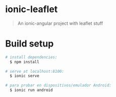 # ionic-leaflet
> An ionic-angular project with leaflet stuff

# Build setup
``` bash
# install dependencies:
  $ npm install
  
# serve at localhost:8100:
  $ ionic serve
  
# para probar en dispositivos/emulador Android:
  $ ionic run android
```
  
